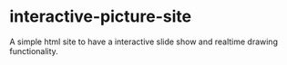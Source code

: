 # interactive-picture-site
A simple html site to have a interactive slide show and realtime drawing functionality.
